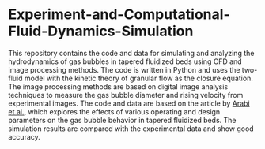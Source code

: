 # Experiment-and-Computational-Fluid-Dynamics-Simulation
This repository contains the code and data for simulating and analyzing the hydrodynamics of gas bubbles in tapered fluidized beds using CFD and image processing methods. The code is written in Python and uses the two-fluid model with the kinetic theory of granular flow as the closure equation. The image processing methods are based on digital image analysis techniques to measure the gas bubble diameter and rising velocity from experimental images. The code and data are based on the article by [Arabi et al.](https://pubs.acs.org/doi/10.1021/acs.iecr.2c04183?ref=pdf), which explores the effects of various operating and design parameters on the gas bubble behavior in tapered fluidized beds. The simulation results are compared with the experimental data and show good accuracy.
